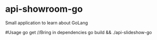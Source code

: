 # api-showroom-go
Small application to learn about GoLang

#Usage
    go get //Bring in dependencies
    go build && ./api-slideshow-go
